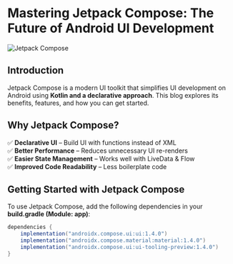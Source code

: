 # Mastering Jetpack Compose: The Future of Android UI Development

![Jetpack Compose](https://developer.android.com/static/images/jetpack/compose/hero.svg)

## Introduction
Jetpack Compose is a modern UI toolkit that simplifies UI development on Android using **Kotlin and a declarative approach**. This blog explores its benefits, features, and how you can get started.

## Why Jetpack Compose?
✅ **Declarative UI** – Build UI with functions instead of XML  
✅ **Better Performance** – Reduces unnecessary UI re-renders  
✅ **Easier State Management** – Works well with LiveData & Flow  
✅ **Improved Code Readability** – Less boilerplate code  

## Getting Started with Jetpack Compose
To use Jetpack Compose, add the following dependencies in your **build.gradle (Module: app)**:

```gradle
dependencies {
    implementation("androidx.compose.ui:ui:1.4.0")
    implementation("androidx.compose.material:material:1.4.0")
    implementation("androidx.compose.ui:ui-tooling-preview:1.4.0")
}
